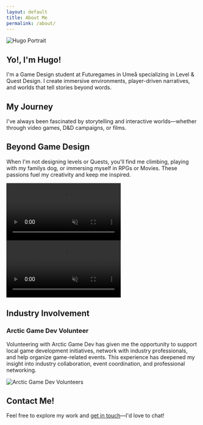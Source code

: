 ```yaml
---
layout: default
title: About Me
permalink: /about/
---
```


<!-- HERO CARD: Introduction -->
<section class="about-hero-card fade-in">
  <div class="card">
    <div class="card-media">
      <img src="{{ '/assets/images/hugo-portrait.jpg' | relative_url }}" alt="Hugo Portrait">
    </div>
    <div class="card-content">
      <h1>Yo!, I'm Hugo!</h1>
      <p>
        I'm a Game Design student at Futuregames in Umeå specializing in Level &amp; Quest Design. I create immersive environments, player-driven narratives, and worlds that tell stories beyond words.
      </p>
    </div>
  </div>
</section>

<!-- MY JOURNEY: Background & Skills -->
<section class="about-journey fade-in">
  <h2>My Journey</h2>
  <p>
    I've always been fascinated by storytelling and interactive worlds—whether through video games, D&D campaigns, or films.
  </p>
</section>

<!-- PERSONAL INTERESTS: Show Your Personality with WebM Animations -->
<section class="about-interests fade-in">
  <h2>Beyond Game Design</h2>
  <p>
    When I'm not designing levels or Quests, you'll find me climbing, playing with my familys dog, or immersing myself in RPGs or Movies. These passions fuel my creativity and keep me inspired.
  </p>
  <div class="about-interests-media">
    <video autoplay loop muted playsinline class="about-dog">
      <source src="{{ '/assets/images/dog-playing.webm' | relative_url }}" type="video/webm">
      Your browser does not support the video.
    </video>
    <video autoplay loop muted playsinline class="about-climbing">
      <source src="{{ '/assets/images/climbing.webm' | relative_url }}" type="video/webm">
      Your browser does not support the video.
    </video>
  </div>
</section>

<!-- INDUSTRY INVOLVEMENT: Arctic Game Dev Volunteering -->
<section class="about-industry fade-in">
  <div class="about-industry-content">
    <h2>Industry Involvement</h2>
    <h3>Arctic Game Dev Volunteer</h3>
    <p>
      Volunteering with Arctic Game Dev has given me the opportunity to support local game development initiatives, network with industry professionals, and help organize game-related events. This experience has deepened my insight into industry collaboration, event coordination, and professional networking.
    </p>
    <img src="{{ '/assets/images/arctic-volunteers.jpg' | relative_url }}" alt="Arctic Game Dev Volunteers" class="about-volunteers">
  </div>
</section>

<!-- CONTACT & CALL TO ACTION -->
<section class="about-contact fade-in">
  <h2>Contact Me!</h2>
  <p>
    Feel free to explore my work and <a href="{{ '/contact/' | relative_url }}">get in touch</a>—I'd love to chat!
  </p>
</section>

